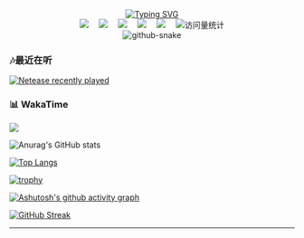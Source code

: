 <div align="center">
  
  <!-- dynamic typing effect 动态打字效果 -->
  <div align="center">
    <a href="https://520717.xyz/">
      <img src="https://readme-typing-svg.demolab.com?font=Fira+Code&pause=1000&width=435&lines=console.log(%22Hello%2C%20World%22);好久不见!!!&center=true&size=27" alt="Typing SVG" />
    </a>
  </div>

  <!-- profile logo 个人资料徽标 -->
  <div align="center">
    <a href="https://520717.xyz/"><img src="https://img.shields.io/badge/Website-博客-blue" /></a>&emsp;
    <a href="https://twitter.com/saitoling/"><img src="https://img.shields.io/badge/Twitter-推特-blue" /></a>&emsp;
    <a href="https://www.youtube.com/@saitohato6307"><img src="https://img.shields.io/badge/YouTube-油管-c32136" /></a>&emsp;
    <a href="http://music.163.com/artist?id=51933113&userid=247878512"><img src="https://img.shields.io/badge/Netease-网易云音乐-red" /></a>&emsp;
    <a href="https://space.bilibili.com/35460208/"><img src="https://img.shields.io/badge/Bilibili-B站-ff69b4" /></a>&emsp;
    <!-- visitor statistics logo 访客数统计徽标 -->
    <img src="https://komarev.com/ghpvc/?username=sucooer&label=Views&color=0e75b6&style=flat" alt="访问量统计" />
  </div>

  <!-- Snake Code Contribution Map 贪吃蛇代码贡献图 -->
<picture>
  <source media="(prefers-color-scheme: dark)" srcset="https://flist.520717.xyz/down/hjrrvzewugv/1549333050/github-contribution-grid-snake-dark.svg" />
  <source media="(prefers-color-scheme: light)" srcset="https://flist.520717.xyz/down/hjrrvzewugv/-406129739/github-contribution-grid-snake.svg" />
  <img alt="github-snake" src="https://flist.520717.xyz/down/hjrrvzewugv/1549333050/github-contribution-grid-snake-dark.svg" />
</picture>
</div>

### 🎶最近在听

[![Netease recently played](https://netease.520717.xyz/?id=247878512&theme=card&show_rainbow=1&size=300)](https://netease.520717.xyz/?id=247878512&theme=card&show_rainbow=1&size=300)

<tr><td> 
  
 <!-- wakatime 统计 --> 
 ### 📊 WakaTime 
  
 <picture> 
   <source 
     srcset="https://github-readme-stats-rose-eta-78.vercel.app/api/wakatime?username=sucooer&layout=compact&text_color=f0f6fc&bg_color=00000000&hide_border=true&hide_title=true" 
     media="(prefers-color-scheme: dark)" 
   /> 
   <source 
     srcset="https://github-readme-stats-rose-eta-78.vercel.app/api/wakatime?username=sucooer&layout=compact&text_color=1f2328&bg_color=00000000&hide_border=true&hide_title=true" 
     media="(prefers-color-scheme: light), (prefers-color-scheme: no-preference)" 
   /> 
   <img src="https://github-readme-stats-rose-eta-78.vercel.app/api/wakatime?username=sucooer&layout=compact&text_color=f0f6fc&bg_color=00000000&hide_border=true&hide_title=true" /> 
 </picture> 
  
 </td></tr>

  <!-- GitHub Stats Card（GitHub 统计卡片）-->
  ![Anurag's GitHub stats](https://github-readme-stats.vercel.app/api?username=sucooer&show_icons=true&theme=radical)

  <!-- Most used languages（GitHub 使用语言统计）-->
[![Top Langs](https://github-readme-stats.vercel.app/api/top-langs/?username=sucooer)](https://github.com/anuraghazra/github-readme-stats)

  <!-- Github Profile Trophy（GitHub 资料奖杯）-->
[![trophy](https://github-profile-trophy.vercel.app/?username=ryo-ma&theme=onedark)](https://github.com/ryo-ma/github-profile-trophy)

  <!-- GitHub Readme Activity Graph （GitHub 活动统计图）-->
[![Ashutosh's github activity graph](https://github-readme-activity-graph.vercel.app/graph?username=sucooer&theme=tokyo-night)](https://github.com/ashutosh00710/github-readme-activity-graph)


  <!-- GitHub streak（GitHub 连续打卡）-->
[![GitHub Streak](https://streak-stats.demolab.com/?user=sucooer&theme=dark)](https://git.io/streak-stats)

---
